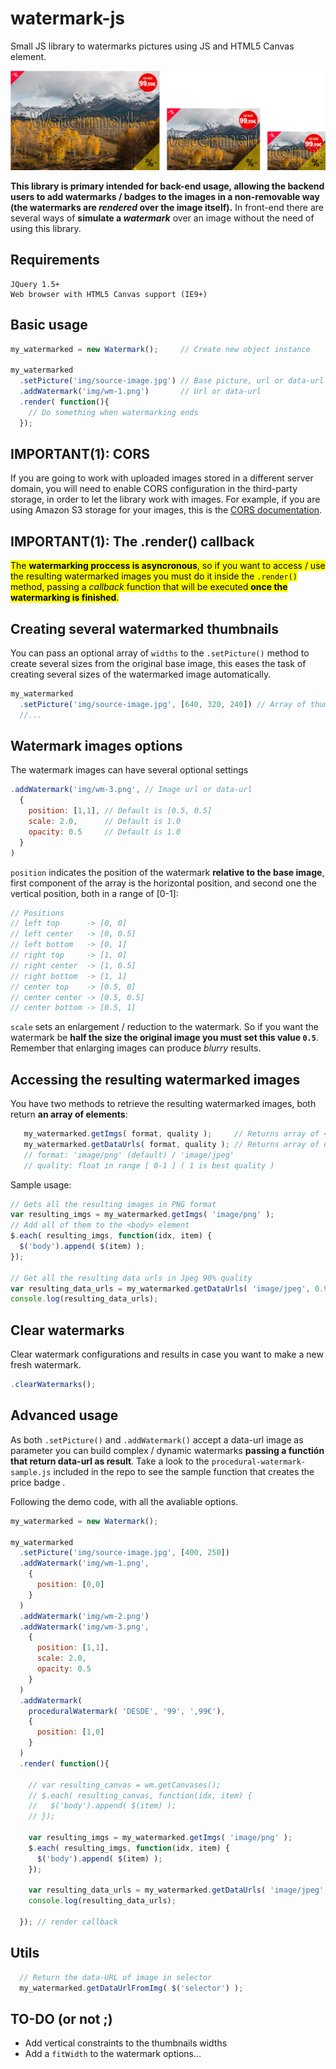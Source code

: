 # watermark-js
Small JS library to watermarks pictures using JS and HTML5 Canvas element.

<img src="https://github.com/carloscabo/watermark-js/raw/master/result-screen-shot.png">

**This library is primary intended for back-end usage, allowing the backend users to add watermarks / badges to the images in a non-removable way (the watermarks are _rendered_ over the image itself).** In front-end there are several ways of **simulate a _watermark_** over an image without the need of using this library.

## Requirements

````
JQuery 1.5+
Web browser with HTML5 Canvas support (IE9+)
````

## Basic usage

````javascript
my_watermarked = new Watermark();     // Create new object instance

my_watermarked
  .setPicture('img/source-image.jpg') // Base picture, url or data-url
  .addWatermark('img/wm-1.png')       // Url or data-url
  .render( function(){
    // Do something when watermarking ends
  });
````

## IMPORTANT(1): CORS
If you are going to work with uploaded images stored in a different server domain, you will need to enable CORS configuration in the third-party storage, in order to let the library work with images.
For example, if you are using Amazon S3 storage for your images, this is the [CORS documentation](http://docs.aws.amazon.com/AmazonS3/latest/dev/cors.html#how-do-i-enable-cors).

## IMPORTANT(1): The .render() callback
<mark> The **watermarking proccess is asyncronous**, so if you want to access / use the resulting watermarked images you must do it inside the `.render()` method, passing a _callback_ function that will be executed **once the watermarking is finished**. </mark>

## Creating several watermarked thumbnails
You can pass an optional array of `widths` to the `.setPicture()` method to create several sizes from the original base image, this eases the task of creating several sizes of the watermarked image automatically.

````javascript
my_watermarked
  .setPicture('img/source-image.jpg', [640, 320, 240]) // Array of thumbs widths
  //...
````

## Watermark images options
The watermark images can have several optional settings

````javascript
.addWatermark('img/wm-3.png', // Image url or data-url
  {
    position: [1,1], // Default is [0.5, 0.5]
    scale: 2.0,      // Default is 1.0
    opacity: 0.5     // Default is 1.0
  }
)
````

`position` indicates the position of the watermark **relative to the base image**, first component of the array is the horizontal position, and second one the vertical position, both in a range of [0-1]:

````javascript
// Positions
// left top      -> [0, 0]
// left center   -> [0, 0.5]
// left bottom   -> [0, 1]
// right top     -> [1, 0]
// right center  -> [1, 0.5]
// right bottom  -> [1, 1]
// center top    -> [0.5, 0]
// center center -> [0.5, 0.5]
// center bottom -> [0.5, 1]
````

`scale` sets an enlargement / reduction to the watermark. So if you want the watermark be **half the size the original image you must set this value `0.5`**. Remember that enlarging images can produce _blurry_ results.

## Accessing the resulting watermarked images

You have two methods to retrieve the resulting watermarked images, both return **an array of elements**:

````javascript
   my_watermarked.getImgs( format, quality );     // Returns array of <img>s
   my_watermarked.getDataUrls( format, quality ); // Returns array of data-urls
   // format: 'image/png' (default) / 'image/jpeg'
   // quality: float in range [ 0-1 ] ( 1 is best quality )
````

Sample usage:

````javascript
// Gets all the resulting images in PNG format
var resulting_imgs = my_watermarked.getImgs( 'image/png' );
// Add all of them to the <body> element
$.each( resulting_imgs, function(idx, item) {
  $('body').append( $(item) );
});

// Get all the resulting data urls in Jpeg 90% quality
var resulting_data_urls = my_watermarked.getDataUrls( 'image/jpeg', 0.9 );
console.log(resulting_data_urls);
````

## Clear watermarks

Clear watermark configurations and results in case you want to make a new fresh watermark.

````javascript
.clearWatermarks();
````

## Advanced usage
As both `.setPicture()` and `.addWatermark()` accept a data-url image as parameter you can build complex / dynamic watermarks **passing a functión that return data-url as result**. Take a look to the `procedural-watermark-sample.js` included in the repo to see the sample function that creates the price badge .

Following the demo code, with all the avaliable options.

````javascript
my_watermarked = new Watermark();

my_watermarked
  .setPicture('img/source-image.jpg', [400, 250])
  .addWatermark('img/wm-1.png',
    {
      position: [0,0]
    }
  )
  .addWatermark('img/wm-2.png')
  .addWatermark('img/wm-3.png',
    {
      position: [1,1],
      scale: 2.0,
      opacity: 0.5
    }
  )
  .addWatermark(
    proceduralWatermark( 'DESDE', '99', ',99€'),
    {
      position: [1,0]
    }
  )
  .render( function(){

    // var resulting_canvas = wm.getCanvases();
    // $.each( resulting_canvas, function(idx, item) {
    //   $('body').append( $(item) );
    // });

    var resulting_imgs = my_watermarked.getImgs( 'image/png' );
    $.each( resulting_imgs, function(idx, item) {
      $('body').append( $(item) );
    });

    var resulting_data_urls = my_watermarked.getDataUrls( 'image/jpeg', 0.9 );
    console.log(resulting_data_urls);

  }); // render callback
````

## Utils
````javascript
  // Return the data-URL of image in selector
  my_watermarked.getDataUrlFromImg( $('selector') );
````

## TO-DO (or not ;)
- Add vertical constraints to the thumbnails widths
- Add a `fitWidth` to the watermark options...
